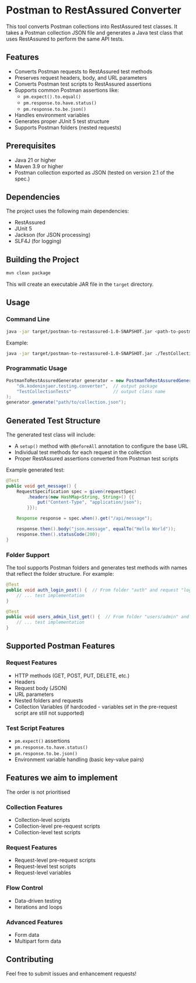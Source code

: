 # Postman to RestAssured Converter

This tool converts Postman collections into RestAssured test classes. It takes a Postman collection JSON file and generates a Java test class that uses RestAssured to perform the same API tests.

## Features

- Converts Postman requests to RestAssured test methods
- Preserves request headers, body, and URL parameters
- Converts Postman test scripts to RestAssured assertions
- Supports common Postman assertions like:
  - `pm.expect().to.equal()`
  - `pm.response.to.have.status()`
  - `pm.response.to.be.json()`
- Handles environment variables
- Generates proper JUnit 5 test structure
- Supports Postman folders (nested requests)

## Prerequisites

- Java 21 or higher
- Maven 3.9 or higher
- Postman collection exported as JSON (tested on version 2.1 of the spec.)

## Dependencies

The project uses the following main dependencies:
- RestAssured
- JUnit 5
- Jackson (for JSON processing)
- SLF4J (for logging)

## Building the Project

```bash
mvn clean package
```

This will create an executable JAR file in the `target` directory.

## Usage

### Command Line

```bash
java -jar target/postman-to-restassured-1.0-SNAPSHOT.jar <path-to-postman-collection.json> <output-package> <output-class-name>
```

Example:
```bash
java -jar target/postman-to-restassured-1.0-SNAPSHOT.jar ./TestCollection.postman_collection.json dk.kodeninjaer.testing.converter TestCollectionTests
```

### Programmatic Usage

```java
PostmanToRestAssuredGenerator generator = new PostmanToRestAssuredGenerator(
    "dk.kodeninjaer.testing.converter",  // output package
    "TestCollectionTests"                // output class name
);
generator.generate("path/to/collection.json");
```

## Generated Test Structure

The generated test class will include:
- A `setup()` method with `@BeforeAll` annotation to configure the base URL
- Individual test methods for each request in the collection
- Proper RestAssured assertions converted from Postman test scripts

Example generated test:
```java
@Test
public void get_message() {
    RequestSpecification spec = given(requestSpec)
        .headers(new HashMap<String, String>() {{
            put("Content-Type", "application/json");
        }});

    Response response = spec.when().get("/api/message");

    response.then().body("json.message", equalTo("Hello World"));
    response.then().statusCode(200);
}
```

### Folder Support

The tool supports Postman folders and generates test methods with names that reflect the folder structure. For example:

```java
@Test
public void auth_login_post() {  // From folder "auth" and request "login"
    // ... test implementation
}

@Test
public void users_admin_list_get() {  // From folder "users/admin" and request "list"
    // ... test implementation
}
```

## Supported Postman Features

### Request Features
- HTTP methods (GET, POST, PUT, DELETE, etc.)
- Headers
- Request body (JSON)
- URL parameters
- Nested folders and requests
- Collection Variables (if hardcoded - variables set in the pre-request script are still not supported)

### Test Script Features
- `pm.expect()` assertions
- `pm.response.to.have.status()`
- `pm.response.to.be.json()`
- Environment variable handling (basic key-value pairs)

## Features we aim to implement
The order is not prioritised
### Collection Features

- Collection-level scripts
- Collection-level pre-request scripts
- Collection-level test scripts

### Request Features
- Request-level pre-request scripts
- Request-level test scripts
- Request-level variables

### Flow Control
- Data-driven testing
- Iterations and loops

### Advanced Features
- Form data
- Multipart form data

## Contributing

Feel free to submit issues and enhancement requests! 